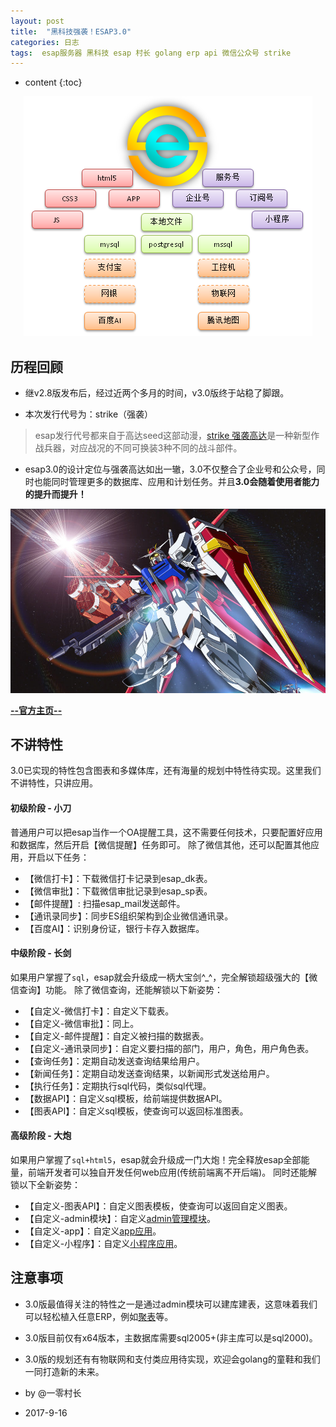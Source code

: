 ```yaml
---
layout: post
title:  "黑科技强袭！ESAP3.0"
categories: 日志
tags:  esap服务器 黑科技 esap 村长 golang erp api 微信公众号 strike
---
```


* content
{:toc}

<p align="center">
  <img src="/img/esapLinkAll.png">
</p>

## 历程回顾
* 继v2.8版发布后，经过近两个多月的时间，v3.0版终于站稳了脚跟。

* 本次发行代号为：strike（强袭）

> esap发行代号都来自于高达seed这部动漫，[strike 强袭高达](https://baike.baidu.com/item/%E5%BC%BA%E8%A2%AD%E9%AB%98%E8%BE%BE/2838106?fr=aladdin)是一种新型作战兵器，对应战况的不同可换装3种不同的战斗部件。

* esap3.0的设计定位与强袭高达如出一辙，3.0不仅整合了企业号和公众号，同时也能同时管理更多的数据库、应用和计划任务。并且**3.0会随着使用者能力的提升而提升！**

![](/img/strike.png)

**[--官方主页--](https://esap.erp8.net)**

## 不讲特性
3.0已实现的特性包含图表和多媒体库，还有海量的规划中特性待实现。这里我们不讲特性，只讲应用。

#### 初级阶段 - 小刀
普通用户可以把esap当作一个OA提醒工具，这不需要任何技术，只要配置好应用和数据库，然后开启【微信提醒】任务即可。
除了微信其他，还可以配置其他应用，开启以下任务：
- 【微信打卡】：下载微信打卡记录到esap_dk表。
- 【微信审批】：下载微信审批记录到esap_sp表。
- 【邮件提醒】: 扫描esap_mail发送邮件。
- 【通讯录同步】：同步ES组织架构到企业微信通讯录。
- 【百度AI】：识别身份证，银行卡存入数据库。

#### 中级阶段 - 长剑
如果用户掌握了`sql`，esap就会升级成一柄大宝剑^_^，完全解锁超级强大的【微信查询】功能。
除了微信查询，还能解锁以下新姿势：
- 【自定义-微信打卡】：自定义下载表。
- 【自定义-微信审批】：同上。
- 【自定义-邮件提醒】：自定义被扫描的数据表。
- 【自定义-通讯录同步】：自定义要扫描的部门，用户，角色，用户角色表。
- 【查询任务】：定期自动发送查询结果给用户。
- 【新闻任务】：定期自动发送查询结果，以新闻形式发送给用户。
- 【执行任务】：定期执行sql代码，类似sql代理。
- 【数据API】：自定义sql模板，给前端提供数据API。
- 【图表API】：自定义sql模板，使查询可以返回标准图表。

#### 高级阶段 - 大炮
如果用户掌握了`sql+html5`，esap就会升级成一门大炮！完全释放esap全部能量，前端开发者可以独自开发任何web应用(传统前端离不开后端)。
同时还能解锁以下全新姿势：
- 【自定义-图表API】：自定义图表模板，使查询可以返回自定义图表。
- 【自定义-admin模块】：自定义[admin管理模块](https://github.com/esap/admin)。
- 【自定义-app】：自定义[app应用](https://github.com/esap/app)。
- 【自定义-小程序】：自定义[小程序应用](https://github.com/esap/miniapp)。

## 注意事项
* 3.0版最值得关注的特性之一是通过admin模块可以建库建表，这意味着我们可以轻松植入任意ERP，例如[聚表](bbs.juable.com)等。

* 3.0版目前仅有x64版本，主数据库需要sql2005+(非主库可以是sql2000)。

* 3.0版的规划还有有物联网和支付类应用待实现，欢迎会golang的童鞋和我们一同打造新的未来。

* by @一零村长

* 2017-9-16
